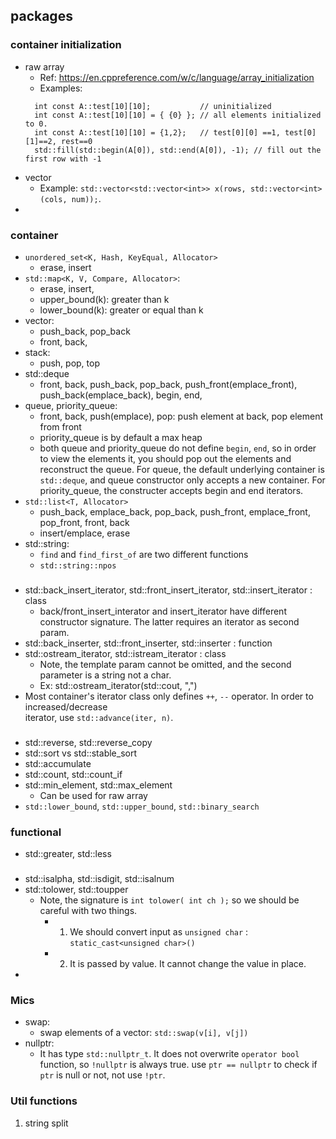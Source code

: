 ## packages

###  container initialization
- raw array
  - Ref: https://en.cppreference.com/w/c/language/array_initialization
  - Examples:
  ```
    int const A::test[10][10];           // uninitialized
    int const A::test[10][10] = { {0} }; // all elements initialized to 0.
    int const A::test[10][10] = {1,2};   // test[0][0] ==1, test[0][1]==2, rest==0
    std::fill(std::begin(A[0]), std::end(A[0]), -1); // fill out the first row with -1
  ```
- vector
  - Example: `std::vector<std::vector<int>> x(rows, std::vector<int>(cols, num));`.
- 

### container
- `unordered_set<K, Hash, KeyEqual, Allocator>`
  - erase, insert
- `std::map<K, V, Compare, Allocator>`: 
  - erase, insert,
  - upper_bound(k): greater than k
  - lower_bound(k): greater or equal than k
- vector: 
  - push_back, pop_back
  - front, back,
- stack:
  - push, pop, top
- std::deque
  - front, back, push_back, pop_back, push_front(emplace_front), push_back(emplace_back), begin, end,
- queue, priority_queue:
  - front, back, push(emplace), pop: push element at back, pop element from front
  - priority_queue is by default a max heap
  - both queue and priority_queue do not define `begin`, `end`, so in order to view the elements 
    it, you should pop out the elements and reconstruct the queue.
    For queue, the default underlying container is `std::deque`, and queue constructor only accepts a new container. For priority_queue, the constructer accepts begin and end iterators.
- `std::list<T, Allocator>`
  - push_back, emplace_back, pop_back, push_front, emplace_front, pop_front, front, back
  - insert/emplace, erase
- std::string:
  - `find` and `find_first_of` are two different functions
  - `std::string::npos`

### <iterator>
- std::back_insert_iterator, std::front_insert_iterator, std::insert_iterator : class
  - back/front_insert_interator and insert_iterator have different constructor signature. The latter requires an iterator as second param.
- std::back_inserter, std::front_inserter, std::inserter : function
- std::ostream_iterator, std::istream_iterator : class
  - Note, the template param cannot be omitted, and the second parameter is a string not a char. 
  - Ex: std::ostream_iterator<int>(std::cout, ",")
- Most container's iterator class only defines `++`, `--` operator. In order to increased/decrease  
  iterator, use `std::advance(iter, n)`.

### <algorithm>
- std::reverse, std::reverse_copy
- std::sort vs std::stable_sort
- std::accumulate
- std::count, std::count_if
- std::min_element, std::max_element
  - Can be used for raw array
- `std::lower_bound`, `std::upper_bound`, `std::binary_search`

### functional
- std::greater, std::less

### <cctypes>
- std::isalpha, std::isdigit, std::isalnum
- std::tolower, std::toupper
  - Note, the signature is `int tolower( int ch );` so we should be careful with two things.
    - 1. We should convert input as `unsigned char` : `static_cast<unsigned char>()`
    - 2. It is passed by value. It cannot change the value in place.
- 

### Mics
  - swap: 
    - swap elements of a vector: `std::swap(v[i], v[j])`
  - nullptr:
    - It has type `std::nullptr_t`. It does not overwrite `operator bool` function, so `!nullptr` is always true. use `ptr == nullptr` to check if `ptr` is null or not, not use `!ptr`.

### Util functions
1. string split
  ```
  ```